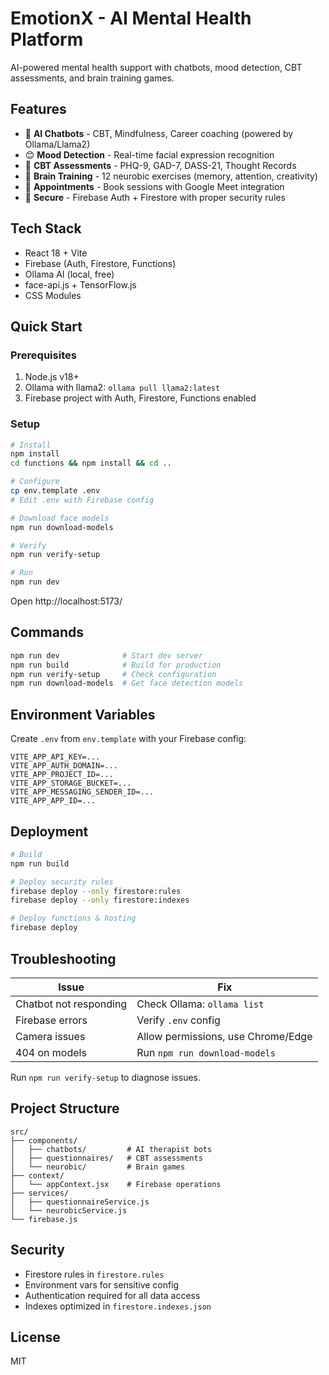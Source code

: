 # EmotionX - AI Mental Health Platform

AI-powered mental health support with chatbots, mood detection, CBT assessments, and brain training games.

## Features

- 🤖 **AI Chatbots** - CBT, Mindfulness, Career coaching (powered by Ollama/Llama2)
- 😊 **Mood Detection** - Real-time facial expression recognition
- 📝 **CBT Assessments** - PHQ-9, GAD-7, DASS-21, Thought Records
- 🧠 **Brain Training** - 12 neurobic exercises (memory, attention, creativity)
- 📅 **Appointments** - Book sessions with Google Meet integration
- 🔐 **Secure** - Firebase Auth + Firestore with proper security rules

## Tech Stack

- React 18 + Vite
- Firebase (Auth, Firestore, Functions)
- Ollama AI (local, free)
- face-api.js + TensorFlow.js
- CSS Modules

## Quick Start

### Prerequisites
1. Node.js v18+
2. Ollama with llama2: `ollama pull llama2:latest`
3. Firebase project with Auth, Firestore, Functions enabled

### Setup
```bash
# Install
npm install
cd functions && npm install && cd ..

# Configure
cp env.template .env
# Edit .env with Firebase config

# Download face models
npm run download-models

# Verify
npm run verify-setup

# Run
npm run dev
```

Open http://localhost:5173/

## Commands

```bash
npm run dev              # Start dev server
npm run build            # Build for production
npm run verify-setup     # Check configuration
npm run download-models  # Get face detection models
```

## Environment Variables

Create `.env` from `env.template` with your Firebase config:
```env
VITE_APP_API_KEY=...
VITE_APP_AUTH_DOMAIN=...
VITE_APP_PROJECT_ID=...
VITE_APP_STORAGE_BUCKET=...
VITE_APP_MESSAGING_SENDER_ID=...
VITE_APP_APP_ID=...
```

## Deployment

```bash
# Build
npm run build

# Deploy security rules
firebase deploy --only firestore:rules
firebase deploy --only firestore:indexes

# Deploy functions & hosting
firebase deploy
```

## Troubleshooting

| Issue | Fix |
|-------|-----|
| Chatbot not responding | Check Ollama: `ollama list` |
| Firebase errors | Verify `.env` config |
| Camera issues | Allow permissions, use Chrome/Edge |
| 404 on models | Run `npm run download-models` |

Run `npm run verify-setup` to diagnose issues.

## Project Structure

```
src/
├── components/
│   ├── chatbots/         # AI therapist bots
│   ├── questionnaires/   # CBT assessments
│   └── neurobic/         # Brain games
├── context/
│   └── appContext.jsx    # Firebase operations
├── services/
│   ├── questionnaireService.js
│   └── neurobicService.js
└── firebase.js
```

## Security

- Firestore rules in `firestore.rules`
- Environment vars for sensitive config
- Authentication required for all data access
- Indexes optimized in `firestore.indexes.json`

## License

MIT
